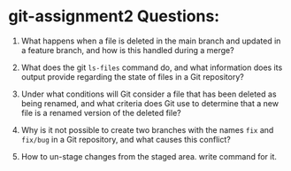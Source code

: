 # git-assignment2 Questions:

1. What happens when a file is deleted in the main branch and updated in a feature branch, and how is this handled during a merge?

2. What does the git `ls-files` command do, and what information does its output provide regarding the state of files in a Git repository?

3. Under what conditions will Git consider a file that has been deleted as being renamed, and what criteria does Git use to determine that a new file is a renamed version of the deleted file?

4. Why is it not possible to create two branches with the names `fix` and `fix/bug` in a Git repository, and what causes this conflict?

5. How to un-stage changes from the staged area. write command for it.
